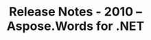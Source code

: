 ﻿---
title: Release Notes - 2010 – Aspose.Words for .NET
articleTitle: Release Notes - 2010
linktitle: Release Notes - 2010
description: "Release Notes - 2010 – learn about the latest updates and fixes."
type: docs
weight: 110
url: /net/release-notes-2010/
---


